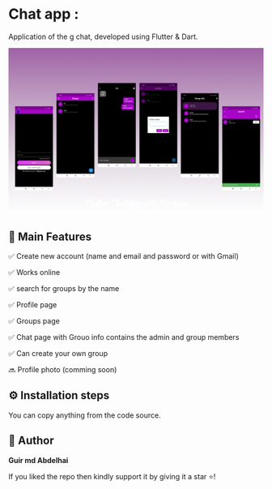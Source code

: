 # Chat app :

Application of the g chat, developed using Flutter & Dart.



![Flutter ChatApp with firebase](thumbnail.png)


## 🎯 Main Features
✅ Create new account (name and email and password or with Gmail)

✅ Works online

✅ search for groups by the name 

✅ Profile page

✅ Groups page

✅ Chat page with Grouo info contains the admin and group members

✅ Can create your own group

🔜 Profile photo (comming soon)




## ⚙ Installation steps

You can copy anything from the code source.


## 🧑 Author

__Guir md Abdelhai__

If you liked the repo then kindly support it by giving it a star ⭐!

